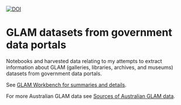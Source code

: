 [![DOI](https://zenodo.org/badge/DOI/10.5281/zenodo.3549113.svg)](https://doi.org/10.5281/zenodo.3549113)

# GLAM datasets from government data portals

Notebooks and harvested data relating to my attempts to extract information about GLAM (galleries, libraries, archives, and museums) datasets from government data portals.

See [GLAM Workbench for summaries and details](https://glam-workbench.github.io/glam-data-portals/).

For more Australian GLAM data see [Sources of Australian GLAM data](https://github.com/GLAM-Workbench/glam-data-list).
